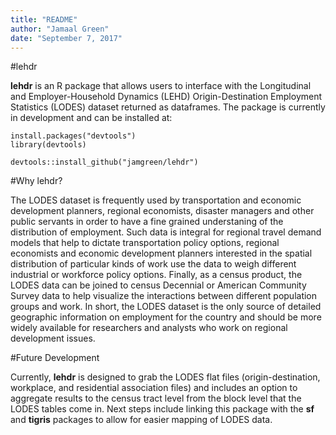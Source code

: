 ```yaml
---
title: "README"
author: "Jamaal Green"
date: "September 7, 2017"
---
```


#lehdr

**lehdr** is an R package that allows users to interface with the Longitudinal and Employer-Household Dynamics (LEHD) Origin-Destination Employment Statistics (LODES) dataset returned as dataframes. The package is currently in development and can be installed at:

```
install.packages("devtools")
library(devtools)

devtools::install_github("jamgreen/lehdr")
```

#Why lehdr?

The LODES dataset is frequently used by transportation and economic development planners, regional economists, disaster managers and other public servants in order to have a fine grained understaning of the distribution of employment. Such data is integral for regional travel demand models that help to dictate transportation policy options, regional economists and economic development planners interested in the spatial distribution of particular kinds of work use the data to weigh different industrial or workforce policy options. Finally, as a census product, the LODES data can be joined to census Decennial or American Community Survey data to help visualize the interactions between different population groups and work. In short, the LODES dataset is the only source of detailed geographic information on employment for the country and should be more widely available for researchers and analysts who work on regional development issues. 

#Future Development

Currently, **lehdr** is designed to grab the LODES flat files (origin-destination, workplace, and residential association files) and includes an option to aggregate results to the census tract level from the block level that the LODES tables come in. Next steps include linking this package with the **sf** and **tigris** packages to allow for easier mapping of LODES data. 